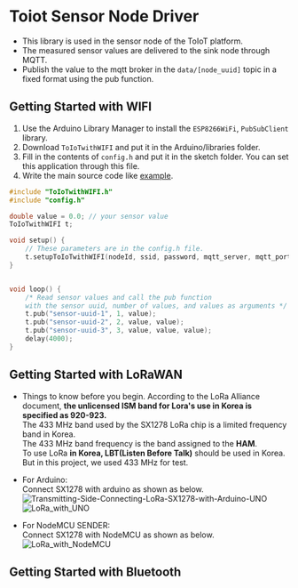 # Toiot Sensor Node Driver
* This library is used in the sensor node of the ToIoT platform.  
* The measured sensor values are delivered to the sink node through MQTT.
* Publish the value to the mqtt broker in the `data/[node_uuid]` topic in a fixed format using the pub function.

## Getting Started with WIFI
1. Use the Arduino Library Manager to install the `ESP8266WiFi`, `PubSubClient` library.
2. Download `ToIoTwithWIFI` and put it in the Arduino/libraries folder.
3. Fill in the contents of `config.h` and put it in the sketch folder. You can set this application through this file.
4. Write the main source code like [example](https://github.com/SSU-NC/toiot-sensor-node-driver/blob/dev/ToIoTwithWIFI/examples/ToIoTwithWIFI/ToIoTwithWIFI.ino).

```c++
#include "ToIoTwithWIFI.h"
#include "config.h"

double value = 0.0; // your sensor value 
ToIoTwithWIFI t;

void setup() {
    // These parameters are in the config.h file.
    t.setupToIoTwithWIFI(nodeId, ssid, password, mqtt_server, mqtt_port);
}


void loop() {
    /* Read sensor values and call the pub function 
    with the sensor uuid, number of values, and values as arguments */
    t.pub("sensor-uuid-1", 1, value);
    t.pub("sensor-uuid-2", 2, value, value);
    t.pub("sensor-uuid-3", 3, value, value, value);
    delay(4000); 
}
```

## Getting Started with LoRaWAN

- Things to know before you begin.
According to the LoRa Alliance document, **the unlicensed ISM band for Lora's use in Korea is specified as 920-923.**   
The 433 MHz band used by the SX1278 LoRa chip is a limited frequency band in Korea.   
The 433 MHz band frequency is the band assigned to the **HAM**.   
To use LoRa **in Korea, LBT(Listen Before Talk)** should be used in Korea.   
But in this project, we used 433 MHz for test.   
   
- For Arduino:    
Connect SX1278 with arduino as shown as below.   
![Transmitting-Side-Connecting-LoRa-SX1278-with-Arduino-UNO](https://user-images.githubusercontent.com/49184890/104311794-12a0bf00-5519-11eb-8039-b8d42397c83b.png)
![LoRa_with_UNO](https://user-images.githubusercontent.com/49184890/104308980-cce1f780-5514-11eb-8256-a2de8c06e99f.PNG)   
- For NodeMCU SENDER:    
Connect SX1278 with NodeMCU as shown as below.   
![LoRa_with_NodeMCU](https://user-images.githubusercontent.com/49184890/104408324-2561d500-55a7-11eb-88b7-c84003821d7b.PNG)   

## Getting Started with Bluetooth

